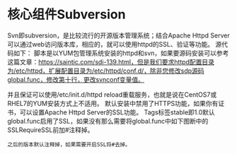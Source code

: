 # 核心组件Subversion

Svn即subversion，是比较流行的开源版本管理系统；结合Apache Httpd Server可以通过web访问版本库，相应的，就可以使用httpd的SSL、验证等功能。
源代码如下：
脚本是以YUM包管理系统安装的httpd和svn，如果要源码安装可以参考这篇文章：https://saintic.com/sdi-139.html，但是我们要求httpd配置目录为/etc/httpd，扩展配置目录为/etc/httpd/conf.d/，除非您修改sdp源码global.func，修改第十行，更改svnconf变量值。
 
并且保证可以使用/etc/init.d/httpd reload重载服务，也就是说在CentOS7或RHEL7的YUM安装方式上不适用。
默认安装中禁用了HTTPS功能，如果你有证书，可以设置Apache Httpd Server的SSL功能。
Tags标签stable即1.0默认global.func启用了SSL，如果没有那么需要将global.func中如下图断中的SSLRequireSSL前加#注释掉。
 
    之后的版本默认注释掉，如果需要开启SSL将#去掉。


